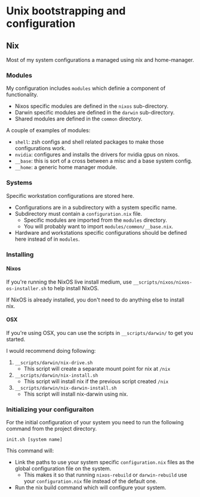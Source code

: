 # Unix bootstrapping and configuration

## Nix

Most of my system configurations a managed using nix and home-manager.

### Modules

My configuration includes `modules` which  definie a component of functionality.
- Nixos specific modules are defined in the `nixos` sub-directory.
- Darwin specific modules are defined in the `darwin` sub-directory.
- Shared modules are defined in the `common` directory.

A couple of examples of modules:
- `shell`: zsh configs and shell related packages to make those configurations work.
- `nvidia`: configures and installs the drivers for nvidia gpus on nixos.
- `__base`: this is sort of a cross between a misc and a base system config.
- `__home`: a generic home manager module.

### Systems

Specific workstation configurations are stored here.
- Configurations are in a subdirectory with a system specific name.
- Subdirectory must contain a `configuration.nix` file.
  - Specific modules are imported from the `modules` directory.
  - You will probably want to import `modules/common/__base.nix`.
- Hardware and workstations specific configurations should be defined here instead of in `modules`.

### Installing

#### Nixos

If you're running the NixOS live install medium, use `__scripts/nixos/nixos-os-installer.sh` to help install NixOS.

If NixOS is already installed, you don't need to do anything else to install nix.

#### OSX

If you're using OSX, you can use the scripts in `__scripts/darwin/` to get you started. 

I would recommend doing following:

1. `__scripts/darwin/nix-drive.sh`
    - This script will create a separate mount point for nix at `/nix`
2. `__scripts/darwin/nix-install.sh`
    - This script will install nix if the previous script created `/nix`
3. `__scripts/darwin/nix-darwin-install.sh`
    - This script will install nix-darwin using nix.

### Initializing your configuraiton

For the initial configuration of your system you need to run the following command from the project directory.

```
init.sh [system name]
```

This command will:
- Link the paths to use your system specific `configuration.nix` files as the global configuration file on the system.
  - This makes it so that running `nixos-rebuild` or `darwin-rebuild` use your `configuration.nix` file instead of the default one.
- Run the nix build command which will configure your system.